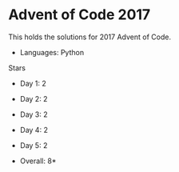 # Advent of Code 2017

This holds the solutions for 2017 Advent of Code.

- Languages: Python

Stars 
- Day 1:  2 
- Day 2:  2
- Day 3:  2
- Day 4:  2
- Day 5:  2

- Overall: 8*

